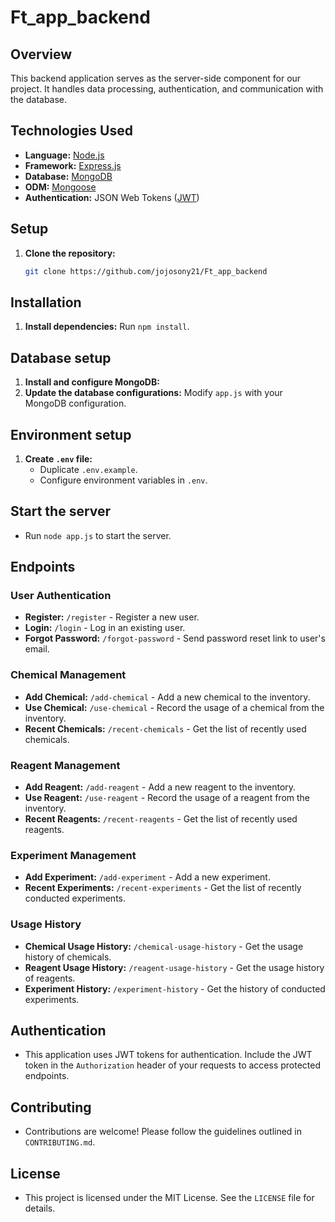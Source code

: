 ﻿# Ft_app_backend

## Overview

This backend application serves as the server-side component for our project. It handles data processing, authentication, and communication with the database.

## Technologies Used

- **Language:** [Node.js](https://nodejs.org/)
- **Framework:** [Express.js](https://expressjs.com/)
- **Database:** [MongoDB](https://www.mongodb.com/)
- **ODM:** [Mongoose](https://mongoosejs.com/)
- **Authentication:** JSON Web Tokens ([JWT](https://jwt.io/))

## Setup

1. **Clone the repository:**
   ```bash
   git clone https://github.com/jojosony21/Ft_app_backend
   

## Installation

1. **Install dependencies:** Run `npm install`.

## Database setup

1. **Install and configure MongoDB:** 
2. **Update the database configurations:** Modify `app.js` with your MongoDB configuration.

## Environment setup

1. **Create `.env` file:** 
    - Duplicate `.env.example`.
    - Configure environment variables in `.env`.

## Start the server

- Run `node app.js` to start the server.

## Endpoints

### User Authentication

- **Register:** `/register` - Register a new user.
- **Login:** `/login` - Log in an existing user.
- **Forgot Password:** `/forgot-password` - Send password reset link to user's email.

### Chemical Management

- **Add Chemical:** `/add-chemical` - Add a new chemical to the inventory.
- **Use Chemical:** `/use-chemical` - Record the usage of a chemical from the inventory.
- **Recent Chemicals:** `/recent-chemicals` - Get the list of recently used chemicals.

### Reagent Management

- **Add Reagent:** `/add-reagent` - Add a new reagent to the inventory.
- **Use Reagent:** `/use-reagent` - Record the usage of a reagent from the inventory.
- **Recent Reagents:** `/recent-reagents` - Get the list of recently used reagents.

### Experiment Management

- **Add Experiment:** `/add-experiment` - Add a new experiment.
- **Recent Experiments:** `/recent-experiments` - Get the list of recently conducted experiments.

### Usage History

- **Chemical Usage History:** `/chemical-usage-history` - Get the usage history of chemicals.
- **Reagent Usage History:** `/reagent-usage-history` - Get the usage history of reagents.
- **Experiment History:** `/experiment-history` - Get the history of conducted experiments.

## Authentication

- This application uses JWT tokens for authentication. Include the JWT token in the `Authorization` header of your requests to access protected endpoints.

## Contributing

- Contributions are welcome! Please follow the guidelines outlined in `CONTRIBUTING.md`.

## License

- This project is licensed under the MIT License. See the `LICENSE` file for details.

